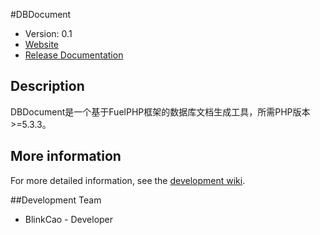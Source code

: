 #DBDocument

* Version: 0.1
* [Website](http://fuelphp.com/)
* [Release Documentation]()

## Description

DBDocument是一个基于FuelPHP框架的数据库文档生成工具，所需PHP版本>=5.3.3。

## More information

For more detailed information, see the [development wiki]().

##Development Team

* BlinkCao - Developer